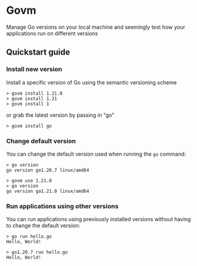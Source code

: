 # Govm
Manage Go versions on your local machine and seemingly test how your applications run on different versions

## Quickstart guide
### Install new version
Install a specific version of Go using the semantic versioning scheme
```
> govm install 1.21.0
> govm install 1.21
> govm install 1
```
or grab the latest version by passing in "go"
```
> govm install go
```

### Change default version
You can change the default version used when running the `go` command:
```
> go version
go version go1.20.7 linux/amd64

> govm use 1.21.0
> go version
go version go1.21.0 linux/amd64
```

### Run applications using other versions
You can run applications using previously installed versions without having to change the default version:
```
> go run hello.go
Hello, World!

> go1.20.7 run hello.go
Hello, World!
```